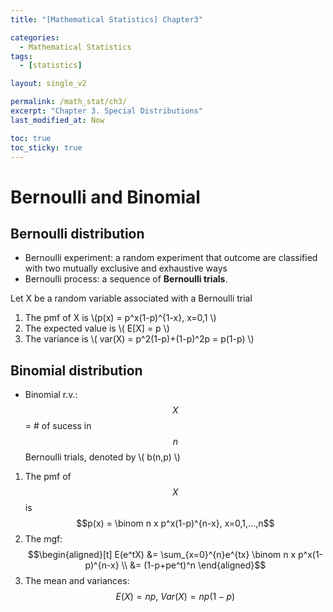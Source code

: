 ```yaml
---
title: "[Mathematical Statistics] Chapter3"

categories:
  - Mathematical Statistics
tags:
  - [statistics]

layout: single_v2

permalink: /math_stat/ch3/
excerpt: "Chapter 3. Special Distributions"
last_modified_at: Now

toc: true
toc_sticky: true
---
```


# Bernoulli and Binomial

## Bernoulli distribution
- Bernoulli experiment: a random experiment that outcome are classified with two mutually exclusive and exhaustive ways
- Bernoulli process: a sequence of **Bernoulli trials**.

Let X be a random variable associated with a Bernoulli trial
1. The pmf of X is \\(p(x) = p^x(1-p)^{1-x}, x=0,1 \\)
2. The expected value is \\( E[X] = p \\)
3. The variance is \\( var(X) = p^2(1-p)+(1-p)^2p = p(1-p) \\)

## Binomial distribution
- Binomial r.v.: $$X$$ = # of sucess in $$n$$ Bernoulli trials, denoted by \\( b(n,p) \\)

1. The pmf of $$X$$ is $$p(x) = \binom n x p^x(1-p)^{n-x}, x=0,1,...,n$$
2. The mgf: $$\begin{aligned}[t]
    E(e^tX) &= \sum_{x=0}^{n}e^{tx} \binom n x p^x(1-p)^{n-x} \\ &= (1-p+pe^t)^n
    \end{aligned}$$
3. The mean and variances: $$E(X) = np,\ Var(X) = np(1-p) $$